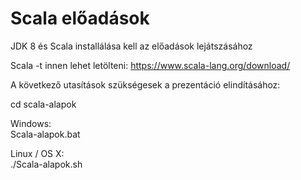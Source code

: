 # Scala előadások

JDK 8 és Scala installálása kell az előadások lejátszásához

Scala -t innen lehet letölteni: https://www.scala-lang.org/download/

A következő utasítások szükségesek a prezentáció elindításához:

cd scala-alapok  

Windows: <br>
Scala-alapok.bat  

Linux / OS X: <br>
./Scala-alapok.sh
